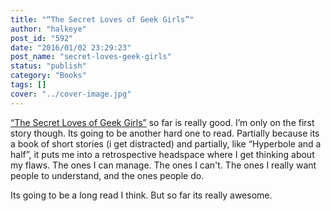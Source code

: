 ```yaml
---
title: "“The Secret Loves of Geek Girls”"
author: "halkeye"
post_id: "592"
date: "2016/01/02 23:29:23"
post_name: "secret-loves-geek-girls"
status: "publish"
category: "Books"
tags: []
cover: "../cover-image.jpg"
---
```


[“The Secret Loves of Geek Girls”](https://www.kickstarter.com/projects/hopelnicholson/the-secret-loves-of-geek-girls) so far is really good. I’m only on the first story though. Its going to be another hard one to read. Partially because its a book of short stories (i get distracted) and partially, like “Hyperbole and a half”, it puts me into a retrospective headspace where I get thinking about my flaws. The ones I can manage. The ones I can't. The ones I really want people to understand, and the ones people do.

Its going to be a long read I think. But so far its really awesome.

